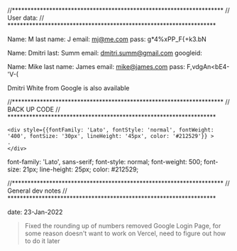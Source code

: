 //********************************************************************
//          User data:
// *******************************************************************

Name: M
last name: J
email: mj@me.com
pass: g*4%xPP_F{+k3.bN

Name: Dmitri
last: Summ
email: dmitri.summ@gmail.com
googleid: 

Name: Mike
last name: James
email: mike@james.com
pass: F,vdgAn<bE4-'V-(

Dmitri White from Google is also available


//********************************************************************
//          BACK UP CODE
// *******************************************************************

    <div style={{fontFamily: 'Lato', fontStyle: 'normal', fontWeight: '400', fontSize: '30px', lineHeight: '45px', color: '#212529'}} >
    .
    </div>


  font-family: 'Lato', sans-serif;
  font-style: normal;
  font-weight: 500;
  font-size: 21px;
  line-height: 25px;
  color: #212529;

//********************************************************************
//          General dev notes
// *******************************************************************

date: 23-Jan-2022
> Fixed the rounding up of numbers
> removed Google Login Page, for some reason doesn't want to work on Vercel, need to figure out how to do it later
